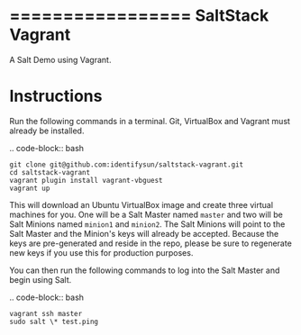 =================
SaltStack Vagrant
=================

A Salt Demo using Vagrant.

Instructions
============

Run the following commands in a terminal. Git, VirtualBox and Vagrant must
already be installed.

.. code-block:: bash

    git clone git@github.com:identifysun/saltstack-vagrant.git
    cd saltstack-vagrant
    vagrant plugin install vagrant-vbguest
    vagrant up


This will download an Ubuntu  VirtualBox image and create three virtual
machines for you. One will be a Salt Master named `master` and two will be Salt
Minions named `minion1` and `minion2`.  The Salt Minions will point to the Salt
Master and the Minion's keys will already be accepted. Because the keys are
pre-generated and reside in the repo, please be sure to regenerate new keys if
you use this for production purposes.

You can then run the following commands to log into the Salt Master and begin
using Salt.

.. code-block:: bash

    vagrant ssh master
    sudo salt \* test.ping
